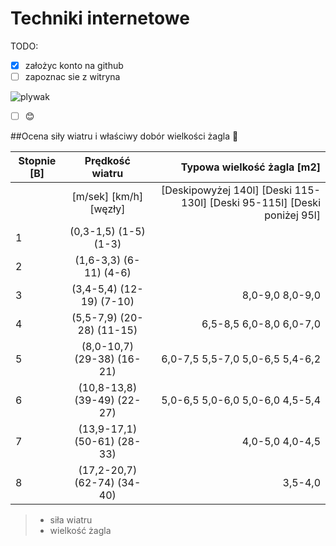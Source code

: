 # Techniki internetowe

TODO:

- [x] założyc konto na github
- [ ] zapoznac sie z witryna

![plywak](https://prezentmarzen.com/blog/wp-content/uploads/2015/04/Karon-Beach-Hotel-Windsurfing.jpg)

- [ ] :blush:

##Ocena siły wiatru i właściwy dobór wielkości żagla  :raised_hands:

| Stopnie [B]  |    Prędkość wiatru  | Typowa wielkość żagla [m2] |
|----------|:-------------:|------:|
|  |  [m/sek] [km/h]  [węzły] | [Deskipowyżej 140l]  [Deski 115-130l]  [Deski 95-115l]  [Deski poniżej 95l] |
| 1 |(0,3-1,5) (1-5) (1-3)|   |                   |
| 2 |(1,6-3,3) (6-11) (4-6)|  |                   |
| 3 |(3,4-5,4) (12-19) (7-10)| 8,0-9,0 8,0-9,0   |
| 4 |(5,5-7,9) (20-28) (11-15)|6,5-8,5 6,0-8,0 6,0-7,0  |
| 5 |(8,0-10,7) (29-38) (16-21) |6,0-7,5 5,5-7,0 5,0-6,5 5,4-6,2 |
| 6 |(10,8-13,8) (39-49) (22-27)|5,0-6,5 5,0-6,0 5,0-6,0 4,5-5,4 |
| 7 |(13,9-17,1) (50-61) (28-33)   |             4,0-5,0 4,0-4,5 |
| 8 |(17,2-20,7) (62-74) (34-40)  |                      3,5-4,0 |





> - siła wiatru
> - wielkość żagla
